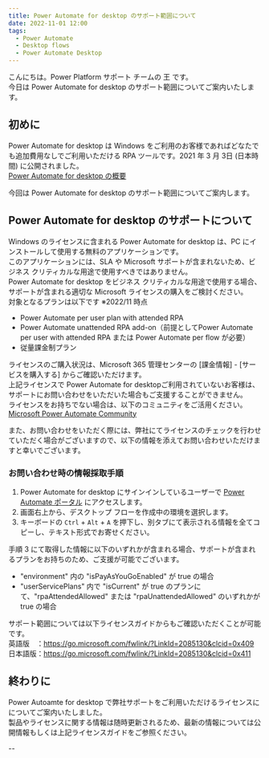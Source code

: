 ```yaml
---
title: Power Automate for desktop のサポート範囲について
date: 2022-11-01 12:00
tags:
  - Power Automate
  - Desktop flows
  - Power Automate Desktop
---
```


こんにちは。Power Platform サポート チームの 王 です。  
今日は Power Automate for desktop のサポート範囲についてご案内いたします。  

<!-- more -->

## 初めに

Power Automate for desktop は Windows をご利用のお客様であればどなたでも追加費用なしでご利用いただける RPA ツールです。2021 年 3 月 3日 (日本時間) に公開されました。  
[Power Automate for desktop の概要](https://docs.microsoft.com/ja-jp/power-automate/desktop-flows/introduction)  

今回は Power Automate for desktop のサポート範囲についてご案内します。  

## Power Automate for desktop のサポートについて

Windows のライセンスに含まれる Power Automate for desktop は、PC にインストールして使用する無料のアプリケーションです。  
このアプリケーションには、SLA や Microsoft サポートが含まれないため、ビジネス クリティカルな用途で使用すべきではありません。  
Power Automate for desktop をビジネス クリティカルな用途で使用する場合、サポートが含まれる適切な Microsoft ライセンスの購入をご検討ください。  
対象となるプランは以下です ※2022/11 時点  
- Power Automate per user plan with attended RPA  
- Power Automate unattended RPA add-on（前提としてPower Automate per user with attended RPA または Power Automate per flow が必要）  
- 従量課金制プラン

ライセンスのご購入状況は、Microsoft 365 管理センターの [課金情報] - [サービスを購入する] からご確認いただけます。  
上記ライセンスで Power Automate for desktopご利用されていないお客様は、サポートにお問い合わせをいただいた場合もご支援することができません。  
ライセンスをお持ちでない場合は、以下のコミュニティをご活用ください。  
[Microsoft Power Automate Community](https://powerusers.microsoft.com/t5/Microsoft-Power-Automate/ct-p/MPACommunity)

また、お問い合わせをいただく際には、弊社にてライセンスのチェックを行わせていただく場合がございますので、以下の情報を添えてお問い合わせいただけますと幸いでございます。

### お問い合わせ時の情報採取手順
1. Power Automate for desktop にサインインしているユーザーで [Power Automate ポータル](https://make.powerautomate.com/) にアクセスします。
2. 画面右上から、デスクトップ フローを作成中の環境を選択します。
3. キーボードの ```Ctrl``` + ```Alt``` + ```A``` を押下し、別タブにて表示される情報を全てコピーし、テキスト形式でお寄せください。

手順 3 にて取得した情報に以下のいずれかが含まれる場合、サポートが含まれるプランをお持ちのため、ご支援が可能でございます。
- "environment" 内の "isPayAsYouGoEnabled" が true の場合
- "userServicePlans" 内で "isCurrent" が true のプランにて、"rpaAttendedAllowed" または "rpaUnattendedAllowed" のいずれかが true の場合

サポート範囲については以下ライセンスガイドからもご確認いただくことが可能です。  
英語版　：https://go.microsoft.com/fwlink/?LinkId=2085130&clcid=0x409  
日本語版：https://go.microsoft.com/fwlink/?LinkId=2085130&clcid=0x411  

## 終わりに

Power Autoamte for desktop で弊社サポートをご利用いただけるライセンスにについてご案内いたしました。  
製品やライセンスに関する情報は随時更新されるため、最新の情報については公開情報もしくは上記ライセンスガイドをご参照ください。  

--
